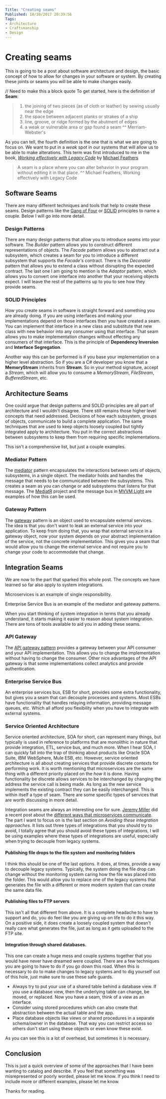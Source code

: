 ```yaml
---
Title: "Creating seams"
Published: 10/30/2017 20:39:56
Tags: 
- Architecture
- Craftsmanship
- Design
---
```

# Creating seams

This is going to be a post about software architecture and design, the basic concept of how to allow for changes in your software or system. By creating these joints or seams you will be able to make changes easily.

// Need to make this a block quote
To get started, here is the definition of **Seam**:

> 1. the joining of two pieces (as of cloth or leather) by sewing usually near the edge
> 2. the space between adjacent planks or strakes of a ship
> 3. line, groove, or ridge formed by the abutment of edges
> 4. a weak or vulnerable area or gap found a seam
> ^^ Merriam-Webster's

As you can tell, the fourth definition is the one that is what we are going to focus on. We want to put in a *weak* spot in our systems that will allow us to be able to make alterations. This term was first introduced to me in the book, [*Working effectively with Legacy Code*](http://amzn.to/2DHgA0L) by [Michael Feathers](https://twitter.com/mfeathers)

> A seam is a place where you can alter behavior in your program without editing it in that place.
> ^^ Michael Feathers, Working effectively with Legacy Code

## Software Seams

There are many different techniques and tools that help to create these seams. Design patterns like the [Gang of Four](http://amzn.to/2D67YzB) or [SOLID](https://goo.gl/8cfmsN) principles to name a couple. Below I will go into more detail.

### Design Patterns

There are many design patterns that allow you to introduce *seams* into your software. The *Builder* pattern allows you to construct different representations of objects. The *Facade* pattern allows you to abstract out a subsystem, which creates a seam for you to introduce a different subsystem that supports the *Facade's* contract. There is the *Decorator* pattern that allows you to extend a class without disrupting the expected contract. The last one I am going to mention is the *Adaptor* pattern, which allows you to convert one interface into another that your receiving objects expect. I will leave the rest of the patterns up to you to see how they provide seams.

### SOLID Principles

How you create seams in software is straight forward and something you are already doing.  If you are using interfaces and making your implementations depend on those interfaces then you have created a seam. You can implement that interface in a new class and substitute that new class with new behavior into any consumer using that interface. That seam allows you to make implementation changes without effecting any consumers of that interface. This is the principle of **Dependency Inversion** and **Interface Segregation**. 

Another way this can be performed is if you base your implementation on a higher level abstraction. So if you are a C# developer you know that a **MemoryStream** inherits from **Stream**. So in your method signature, accept a *Stream*, which will allow you to consume a *MemoryStream*, *FileStream*, *BufferedStream*, etc.

## Architecture Seams

One could argue that design patterns and SOLID principles are all part of architecture and I wouldn't disagree. There still remains those higher level concepts that need addressed. Decisions of how each subsystem, groups of objects, communicate to build a complete application. The same techniques that are used to keep objects loosely coupled but tightly integrated apply to architecture. You put in the correct abstractions between subsystems to keep them from requiring specific implementations. 

This isn't a comprehensive list, but just a couple examples.

### Mediator Pattern

The [mediator](https://en.wikipedia.org/wiki/Mediator_pattern) pattern encapsulates the interactions between sets of objects, subsystems, in a single object.  The mediator holds and handles the message that needs to be communicated between the subsystems. This creates a seam as you can change or add subsystems that listens for that message. The [MediatR](https://github.com/jbogard/MediatR) project and the message bus in [MVVM Light](http://www.mvvmlight.net/) are examples of how this can be used.

### Gateway Pattern

The [gateway](https://www.martinfowler.com/eaaCatalog/gateway.html) pattern is an object used to encapsulate external services. The idea is that you don't want to leak an external service into your application. To keep from doing that, you wrap that external service in a gateway object, now your system depends on your abstract implementation of the service, not the concrete implementation. This gives you a seam that would allow you to change the external service and not require you to change your code to accommodate that change.

## Integration Seams

We are now to the part that sparked this whole post. The concepts we have learned so far also apply to system integrations. 

Microservices is an example of single responsibility. 

Enterprise Service Bus is an example of the mediator and gateway patterns.

When you start thinking of system integration in terms that you already understand, it starts making it easier to reason about system integration. There are tons of tools available to aid you in adding these seams.

### API Gateway

The [API gateway pattern](http://microservices.io/patterns/apigateway.html) provides a gateway between your API consumer and your API implementation. This allows you to change the implementation without having to change the consumer. Other nice advantages of the API gateway is that some implementations collect analytics and provide authentication.

### Enterprise Service Bus

An enterprise services bus, ESB for short, provides some extra functionality, but gives you a seam that can decouple processes and systems. Most ESBs have functionality that handles relaying information, providing message queues, etc. Which all afford you flexibility when you have to integrate with external systems.

### Service Oriented Architecture

Service oriented architecture, SOA for short, can represent many things, but typically is used in reference to platforms that are monolithic in nature that provide integration, ETL, service bus, and much more. When I hear SOA, I can quickly fall into the trap of thinking about products like Oracle SOA Suite, IBM WebSphere, Mule ESB, etc. However, service oriented architecture is all about creating services that provide discrete contexts for performing work. It is worth mentioning that microservices are the same thing with a different priority placed on the *how* it is done. Having functionality be discrete allows services to be interchanged by changing the address the service call is being made. As long as the new service implements the existing contract they can be easily interchanged. This is within itself a type of seam. There are some specific types of services that are worth discussing in more detail.

Integration seams are always an interesting one for sure. [Jeremy Miller](https://jeremydmiller.com) did a recent post about the [different ways that microservices communicate](https://jeremydmiller.com/2017/05/24/how-should-microservices-communicate/). The part I want to focus on is the last section on *Avoiding these integration approaches*. It lists out three types of integrations that you should try to avoid, I totally agree that you should avoid these types of integrations, I will be using examples where these types of integrations are useful, especially when trying to decouple from legacy systems.

#### Publishing file drops to the file system and monitoring folders

I think this should be one of the last options. It does, at times, provide a way to decouple legacy systems. Typically, the system doing the file drop can change without the monitoring system caring how the file was placed into the folder. This would allow you to replace one of the legacy systems that generates the file with a different or more modern system that can create the same data file.

#### Publishing files to FTP servers

This isn't all that different from above. It is a complete headache to have to support and do, you do feel like you are giving up on life to do it this way. On a positive side, it does create a loosely coupled system that doesn't really care what generates the file, just as long as it gets uploaded to the FTP site.

#### Integration through shared databases. 

This one can create a huge mess and couple systems together that you would have never have dreamed were coupled. There are a few techniques you are going to have to do if you go down this road. When this is necessary to do to make changes to legacy systems and to dig yourself out of this hole, just make sure to use these safe guards.

* Always try to put your use of a shared table behind a database view. If you use a database view, then the underlying table can change, be moved, or replaced. Now you have a seam, think of a view as an interface. 
* Consider using stored procedures which can also create that abstraction between the actual table and the app.
* Place database objects like views or shared procedures in a separate schema/owner in the database. That way you can restrict access so others don't start using these objects or even know these exist.

As you can see this is a lot of overhead, but sometimes it is necessary.

## Conclusion

This is just a quick overview of some of the approaches that I have been wanting to catalog and describe. If you feel that something was misrepresented or poorly worded, please let me know. If you think I need to include more or different examples, please let me know.

Thanks for reading.

